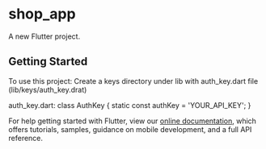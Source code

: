 # shop_app

A new Flutter project.

## Getting Started

To use this project:
Create a keys directory under lib with auth_key.dart file (lib/keys/auth_key.drat)

auth_key.dart:
class AuthKey {
  static const authKey = 'YOUR_API_KEY';
}

For help getting started with Flutter, view our
[online documentation](https://flutter.dev/docs), which offers tutorials,
samples, guidance on mobile development, and a full API reference.
